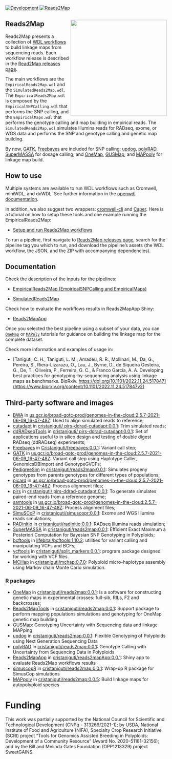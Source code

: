 [![Development](https://img.shields.io/badge/development-active-blue.svg)](https://img.shields.io/badge/development-active-blue.svg)
[![Reads2Map](https://circleci.com/gh/Cristianetaniguti/Reads2Map.svg?style=svg)](https://app.circleci.com/pipelines/github/Cristianetaniguti/Reads2Map)

## Reads2Map <img src="https://github.com/Cristianetaniguti/Reads2Map/assets/7572527/6074320a-0eba-44b9-88e1-b89eda8aad70" align="right" width="300"/>

Reads2Map presents a collection of [WDL workflows](https://openwdl.org/)  to build linkage maps from sequencing reads. Each workflow release is described in the [Read2Map releases page](https://github.com/Cristianetaniguti/Reads2Map/releases). 

The main workflows are the `EmpiricalReads2Map.wdl` and the `SimulatedReads2Map.wdl`. The `EmpiricalReads2Map.wdl` is composed by the `EmpiricalSNPCalling.wdl` that performs the SNP calling, and the `EmpiricalMaps.wdl` that performs the genotype calling and map building in empirical reads. The `SimulatedReads2Map.wdl` simulates Illumina reads for RADseq, exome, or WGS data and performs the SNP and genotype calling and genetic map building.

By now, [GATK](https://github.com/broadinstitute/gatk), [Freebayes](https://github.com/ekg/freebayes) are included for SNP calling; [updog](https://github.com/dcgerard/updog), [polyRAD](https://github.com/lvclark/polyRAD), [SuperMASSA](https://journals.plos.org/plosone/article?id=10.1371/journal.pone.0030906) for dosage calling; and [OneMap](https://github.com/augusto-garcia/onemap), [GUSMap](https://github.com/tpbilton/GUSMap), and [MAPpoly](https://github.com/mmollina/MAPpoly) for linkage map build.

## How to use

Multiple systems are available to run WDL workflows such as Cromwell, miniWDL, and dxWDL. See further information in the [openwdl documentation](https://github.com/openwdl/wdl#execution-engines). 

In addition, we also suggest two wrappers: [cromwell-cli](https://github.com/lmtani/cromwell-cli) and [Caper](https://github.com/ENCODE-DCC/caper). Here is a tutorial on how to setup these tools and one example running the EmpiricalReads2Map:

* [Setup and run Reads2Map workflows](https://cristianetaniguti.github.io/Tutorials/Reads2Map/Setup_and_run_Reads2Map_workflows.html)

To run a pipeline, first navigate to [Reads2Map releases page](https://github.com/Cristianetaniguti/Reads2Map/releases), search for the pipeline tag you which to run, and download the pipeline’s assets (the WDL workflow, the JSON, and the ZIP with accompanying dependencies).

## Documentation

Check the description of the inputs for the pipelines:

* [EmpiricalReads2Map (EmpiricalSNPCalling and EmpiricalMaps)](https://cristianetaniguti.github.io/Tutorials/Reads2Map/EmpiricalReads.html)

* [SimulatedReads2Map](https://cristianetaniguti.github.io/Tutorials/Reads2Map/simulatedreads.html)

Check how to evaluate the workflows results in Reads2MapApp Shiny:

* [Reads2MapApp](https://github.com/Cristianetaniguti/Reads2MapApp)

Once you selected the best pipeline using a subset of your data, you can [`OneMap`](https://statgen-esalq.github.io/tutorials/onemap/Outcrossing_Populations.html) or [`MAPoly`](https://rpubs.com/mmollin/tetra_mappoly_vignette) tutorials for guidance on building the linkage map for the complete dataset.

Check more information and examples of usage in:

* [Taniguti, C. H., Taniguti, L. M., Amadeu, R. R., Mollinari, M., Da, G., Pereira, S., Riera-Lizarazu, O., Lau, J., Byrne, D., de Siqueira Gesteira, G., De, T., Oliveira, P., Ferreira, G. C., &#38; Franco Garcia, A. A.  Developing best practices for genotyping-by-sequencing analysis using linkage maps as benchmarks. BioRxiv. https://doi.org/10.1101/2022.11.24.517847](https://www.biorxiv.org/content/10.1101/2022.11.24.517847v2)

## Third-party software and images

- [BWA](https://github.com/lh3/bwa) in [us.gcr.io/broad-gotc-prod/genomes-in-the-cloud:2.5.7-2021-06-09_16-47-48Z](https://console.cloud.google.com/gcr/images/broad-gotc-prod/US/genomes-in-the-cloud): Used to align simulated reads to reference;
- [cutadapt](https://github.com/marcelm/cutadapt) in [cristaniguti/ pirs-ddrad-cutadapt:0.0.1](https://hub.docker.com/repository/docker/cristaniguti/pirs-ddrad-cutadapt): Trim simulated reads;
- [ddRADseqTools](https://github.com/GGFHF/ddRADseqTools) in [cristaniguti/ pirs-ddrad-cutadapt:0.0.1](https://hub.docker.com/repository/docker/cristaniguti/pirs-ddrad-cutadapt): Set of applications useful to in silico design and testing of double digest RADseq (ddRADseq) experiments;
- [Freebayes](https://github.com/ekg/freebayes) in [Cristaniguti/freebayes:0.0.1](): Variant call step;
- [GATK](https://github.com/broadinstitute/gatk) in [us.gcr.io/broad-gotc-prod/genomes-in-the-cloud:2.5.7-2021-06-09_16-47-48Z](https://console.cloud.google.com/gcr/images/broad-gotc-prod/US/genomes-in-the-cloud): Variant call step using Haplotype Caller, GenomicsDBImport and GenotypeGVCFs;
- [PedigreeSim](https://github.com/PBR/pedigreeSim?files=1) in [cristaniguti/reads2map:0.0.1](https://hub.docker.com/repository/docker/cristaniguti/reads2map): Simulates progeny genotypes from parents genotypes for different types of populations;
- [picard](https://github.com/broadinstitute/picard) in [us.gcr.io/broad-gotc-prod/genomes-in-the-cloud:2.5.7-2021-06-09_16-47-48Z](https://console.cloud.google.com/gcr/images/broad-gotc-prod/US/genomes-in-the-cloud): Process alignment files;
- [pirs](https://github.com/galaxy001/pirs) in [cristaniguti/ pirs-ddrad-cutadapt:0.0.1](https://hub.docker.com/repository/docker/cristaniguti/pirs-ddrad-cutadapt): To generate simulates paired-end reads from a reference genome;
- [samtools](https://github.com/samtools/samtools) in [us.gcr.io/broad-gotc-prod/genomes-in-the-cloud:2.5.7-2021-06-09_16-47-48Z](https://console.cloud.google.com/gcr/images/broad-gotc-prod/US/genomes-in-the-cloud): Process alignment files;
- [SimuSCoP](https://github.com/qasimyu/simuscop) in [cristaniguti/simuscopr:0.0.1](https://hub.docker.com/repository/docker/cristaniguti/simuscopr): Exome and WGS Illumina reads simulations;
- [RADinitio](http://catchenlab.life.illinois.edu/radinitio/) in [	cristaniguti/radinitio:0.0.1](https://hub.docker.com/repository/docker/cristaniguti/radinitio): RADseq Illumina reads simulation;
- [SuperMASSA](https://journals.plos.org/plosone/article?id=10.1371/journal.pone.0030906) in [cristaniguti/reads2map:0.0.1](https://hub.docker.com/repository/docker/cristaniguti/reads2map): Efficient Exact Maximum a Posteriori Computation for Bayesian SNP Genotyping in Polyploids;
- [bcftools](https://github.com/samtools/bcftools) in [lifebitai/bcftools:1.10.2](https://hub.docker.com/r/lifebitai/bcftools): utilities for variant calling and manipulating VCFs and BCFs;
- [vcftools](http://vcftools.sourceforge.net/) in [cristaniguti/split_markers:0.0.1](https://hub.docker.com/repository/docker/cristaniguti/split_markers): program package designed for working with VCF files.
- [MCHap](https://github.com/PlantandFoodResearch/MCHap) in [cristaniguti/mchap:0.7.0](https://hub.docker.com/repository/docker/cristaniguti/mchap): Polyploid micro-haplotype assembly using Markov chain Monte Carlo simulation.

### R packages

- [OneMap](https://github.com/augusto-garcia/onemap) in [cristaniguti/reads2map:0.0.1](https://hub.docker.com/repository/docker/cristaniguti/reads2map): Is a software for constructing genetic maps in experimental crosses: full-sib, RILs, F2 and backcrosses;
- [Reads2MapTools](https://github.com/Cristianetaniguti/Reads2MapTools) in [cristaniguti/reads2map:0.0.1](https://hub.docker.com/repository/docker/cristaniguti/reads2map): Support package to perform mapping populations simulations and genotyping for OneMap genetic map building
- [GUSMap](https://github.com/tpbilton/GUSMap): Genotyping Uncertainty with Sequencing data and linkage MAPping
- [updog](https://github.com/dcgerard/updog) in [cristaniguti/reads2map:0.0.1](https://hub.docker.com/repository/docker/cristaniguti/reads2map): Flexible Genotyping of Polyploids using Next Generation Sequencing Data
- [polyRAD](https://github.com/lvclark/polyRAD) in [cristaniguti/reads2map:0.0.1](https://hub.docker.com/repository/docker/cristaniguti/reads2map): Genotype Calling with Uncertainty from Sequencing Data in Polyploids
- [Reads2MapApp](https://github.com/Cristianetaniguti/Reads2MapApp) in [cristaniguti/reads2mapApp:0.0.1](https://hub.docker.com/repository/docker/cristaniguti/reads2map): Shiny app to evaluate Reads2Map workflows results
- [simuscopR](https://github.com/Cristianetaniguti/simuscopR) in [cristaniguti/reads2map:0.0.1](https://hub.docker.com/repository/docker/cristaniguti/reads2map): Wrap-up R package for SimusCop simulations
- [MAPpoly](https://github.com/mmollina/MAPpoly) in [cristaniguti/reads2map:0.0.5](https://hub.docker.com/repository/docker/cristaniguti/reads2map): Build linkage maps for autopolyploid species

# Funding

This work was partially supported by the National Council for Scientific and Technological Development (CNPq - 313269/2021-1); by USDA, National Institute of Food and Agriculture (NIFA), Specialty Crop Research Initiative (SCRI) project “Tools for Genomics Assisted Breeding in Polyploids: Development of a Community Resource” (Award No. 2020-51181-32156); and by the Bill and Melinda Gates Foundation (OPP1213329) project SweetGAINS.